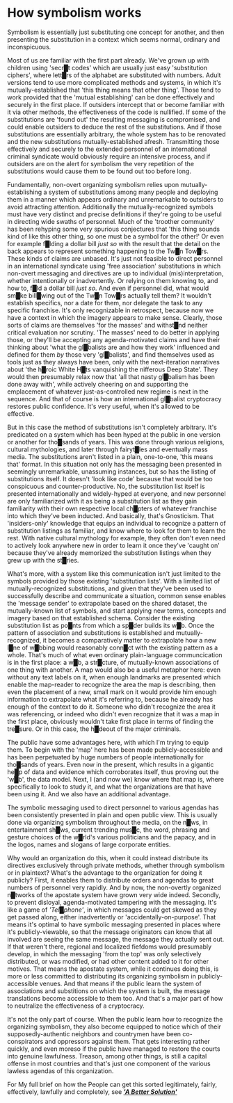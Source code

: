 # How symbolism works

Symbolism is essentially just substituting one concept for another, and then presenting the substitution in a context which seems normal, ordinary and inconspicuous.

Most of us are familiar with the first part already.  We've grown up with children using 'secr█t codes' which are usually just easy 'substitution ciphers', where lett█rs of the alphabet are substituted with numbers.  Adult versions tend to use more complicated methods and systems, in which it's mutually-established that 'this thing means that other thing'.  Those tend to work provided that the 'mutual establishing' can be done effectively and securely in the first place.  If outsiders intercept that or become familiar with it via other methods, the effectiveness of the code is nullified.  If some of the substitutions are 'found out' the resulting messaging is compromised, and could enable outsiders to deduce the rest of the substitutions.  And if those substitutions are essentially arbitrary, the whole system has to be renovated and the new substitutions mutually-established afresh.  Transmitting those effectively and securely to the extended personnel of an international criminal syndicate would obviously require an intensive process, and if outsiders are on the alert for symbolism the very repetition of the substitutions would cause them to be found out too before long.

Fundamentally, non-overt organizing symbolism relies upon mutually-establishing a system of substitutions among many people and deploying them in a manner which appears ordinary and unremarkable to outsiders to avoid attracting attention.  Additionally the mutually-recognized symbols must have very distinct and precise definitions if they're going to be useful in directing wide swaths of personnel.  Much of the 'troother community' has been rehyping some very spurious conjectures that 'this thing sounds kind of like this other thing, so one must be a symbol for the other!'  Or even for example f█lding a dollar bill *just so* with the result that the detail on the back appears to represent something happening to the Tw█n Tow█rs.  These kinds of claims are unbased.  It's just not feasible to direct personnel in an international syndicate using 'free association' substitutions in which non-overt messaging and directives are up to individual (mis)interpretation, whether intentionally or inadvertently.  Or relying on them knowing to, and how to, f█ld a dollar bill *just so*.  And even if personnel did, what would sm█ke bill█wing out of the Tw█n Tow█rs actually tell them?  It wouldn't establish specifics, nor a date for them, nor delegate the task to any specific franchise.  It's only recognizable in retrospect, because now we have a context in which the imagery appears to make sense.  Clearly, those sorts of claims are themselves 'for the masses' and withst█nd neither critical evaluation nor scrutiny.  'The masses' need to do better in applying those, or they'll be accepting any agenda-motivated claims and have their thinking about 'what the gl█balists are and how they work' influenced and defined for them *by* those very 'gl█balists', and find themselves used as tools just as they always have been, only with the next-iteration narratives about 'the h█roic White H█ts vanquishing the nifferous Deep State'.  They would then presumably relax now that 'all that nasty gl█balism has been done away with', while actively cheering on and supporting the emplacement of whatever just-as-controlled new regime is next in the sequence.  And that of course is how an international gl█balist cryptocracy restores public confidence.  It's very useful, when it's allowed to be effective.

But in this case the method of substitutions isn't completely arbitrary.  It's predicated on a system which has been hyped at the public in one version or another for tho█sands of years.  This was done through various religions, cultural mythologies, and later through fairyt█les and eventually mass media.  The substitutions aren't listed in a plain, one-to-one, 'this means that' format.  In this situation not only has the messaging been presented in seemingly unremarkable, unassuming instances, but so has the listing of substitutions itself.  It doesn't 'look like code' because that would be too conspicuous and counter-productive.  No, the substitution list itself is presented internationally and widely-hyped at everyone, and new personnel are only familiarized with it as being a substitution list as they gain familiarity with their own respective local ch█pters of whatever franchise into which they've been inducted.  And basically, that's Gnosticism.  That 'insiders-only' knowledge that equips an individual to recognize a pattern of substitution listings as familiar, and know where to look for them to learn the rest.  With native cultural mythology for example, they often don't even need to actively look anywhere new in order to learn it once they've 'caught on' because they've already memorized the substitution listings when they grew up with the st█ries.

What's more, with a system like this communication isn't just limited to the symbols provided by those existing 'substitution lists'.  With a limited list of mutually-recognized substitutions, and given that they've been used to successfully describe and communicate a situation, common sense enables the 'message sender' to extrapolate based on the shared dataset, the mutually-known list of symbols, and start applying new terms, concepts and imagery based on that established schema.  Consider the existing substitution list as po█nts from which a sp█der builds its w█b.  Once the pattern of association and substitutions is established and mutually-recognized, it becomes a comparatively matter to extrapolate how a new l█ne of w█bbing would reasonably conn█ct with the existing pattern as a whole.  That's much of what even ordinary plain-language communcication is in the first place: a w█b, a str█cture, of mutually-known associations of one thing with another.  A map would also be a useful metaphor here: even without any text labels on it, when enough landmarks are presented which enable the map-reader to recognize the area the map is describing, then even the placement of a new, small mark on it would provide him enough information to extrapolate what it's referring to, because he already has enough of the context to do it.  Someone who didn't recognize the area it was referencing, or indeed who didn't even recognize that it was a map in the first place, obviously wouldn't take first place in terms of finding the tre█sure.  Or in this case, the h█deout of the major criminals.

The public have some advantages here, with which I'm trying to equip them.  To begin with the 'map' here has been made publicly-accessible and has been perpetuated by huge numbers of people internationally for tho█sands of years.  Even now in the present, which results in a gigantic he█p of data and evidence which corroborates itself, thus proving out the 'w█b', the data model.  Next, I (and now we) know where that map is, where specifically to look to study it, and what the organizations are that have been using it.  And we also have an additional advantage.

The symbolic messaging used to direct personnel to various agendas has been consistently presented in plain and open public view.  This is usually done via organizing symbolism throughout the media, on the n█ws, in entertainment sh█ws, current trending mus█c, the word, phrasing and gesture choices of the w█rld's various politicians and the papacy, and in the logos, names and slogans of large corporate entities.

Why would an organization do this, when it could instead distribute its directives exclusively through private methods, whether through symbolism or in plaintext?  What's the advantage to the organization for doing it publicly?  First, it enables them to distribute orders and agendas to great numbers of personnel very rapidly.  And by now, the non-overtly organized n█tworks of the apostate system have grown very wide indeed.  Secondly, to prevent disloyal, agenda-motivated tampering with the messaging.  It's like a game of *'Tel█phone'*, in which messages could get skewed as they get passed along, either inadvertently or 'accidentally-on-purpose'.  That means it's optimal to have symbolic messaging presented in places where it's publicly-viewable, so that the message originators can know that all involved are seeing the same message, the message they actually sent out.  If that weren't there, regional and localized fiefdoms would presumably develop, in which the messaging 'from the top' was only selectively distributed, or was modified, or had other content added to it for other motives.  That means the apostate system, while it continues doing this, is more or less committed to distributing its organizing symbolism in publicly-accessible venues.  And that means if the public learn the system of associations and substitions on which the system is built, the message translations become accessible to them too.  And that's a major part of how to neutralize the effectiveness of a cryptocracy.

It's not the only part of course.  When the public learn how to recognize the organizing symbolism, they also become equipped to notice which of their supposedly-authentic neighbors and countrymen have been co-conspirators and oppressors against them.  That gets interesting rather quickly, and even moreso if the public have managed to restore the courts into genuine lawfulness.  Treason, among other things, is still a capital offense in most countries and that's just one component of the various lawless agendas of this organization.

For My full brief on how the People can get this sorted legitimately, fairly, effectively, lawfully and completely, see ***['A Better Solution'](http://DivineWillAssembly.com/2021/07/03/a-better-solution/)***


